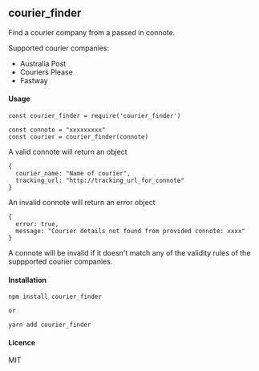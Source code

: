 ## courier_finder

Find a courier company from a passed in connote.

Supported courier companies:

- Australia Post
- Couriers Please
- Fastway

#### Usage

```
const courier_finder = require('courier_finder')

const connote = "xxxxxxxxx"
const courier = courier_finder(connote)
```

A valid connote will return an object

```
{
  courier_name: "Name of courier",
  tracking_url: "http://tracking_url_for_connote"
}
```

An invalid connote will return an error object
```
{
  error: true,
  message: "Courier details not found from provided connote: xxxx"
}
```

A connote will be invalid if it doesn't match any of the validity rules of the suppported courier companies.

#### Installation

```
npm install courier_finder

or

yarn add courier_finder
```

#### Licence

MIT